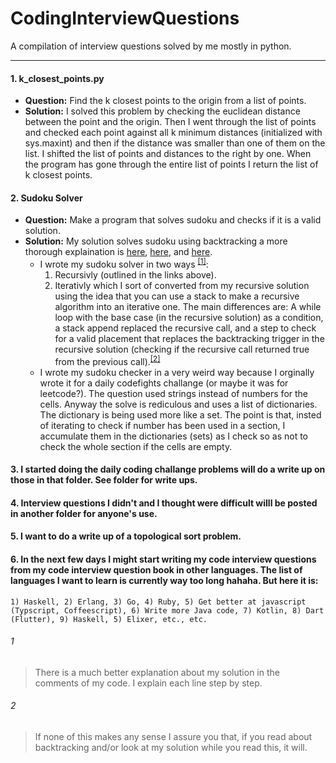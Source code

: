 # CodingInterviewQuestions
A compilation of interview questions solved by me mostly in python.
___
#### 1. k_closest_points.py 
+ **Question:** Find the k closest points to the origin from a list of points.
+ **Solution:** I solved this problem by checking the euclidean distance between the point and the origin. Then I went through the list of points and checked each point against all k minimum distances (initialized with sys.maxint) and then if the distance was smaller than one of them on the list. I shifted the list of points and distances to the right by one. When the program has gone through the entire list of points I return the list of k closest points.
#### 2. Sudoku Solver
+ **Question:** Make a program that solves sudoku and checks if it is a valid solution.
+ **Solution:** My solution solves sudoku using backtracking a more thorough explaination is [here](https://en.wikipedia.org/wiki/Sudoku_solving_algorithms#Backtracking), [here](https://www.geeksforgeeks.org/backtracking-set-7-suduku/), and [here](https://algorithms.tutorialhorizon.com/backtracking-sudoku-solver/). 
    - I wrote my sudoku solver in two ways <sup>[[1]](#1)</sup>:
        1. Recursivly (outlined in the links above). 
        2. Iterativly which I sort of converted from my recursive solution using the idea that you can use a stack to make a recursive algorithm into an iterative one. The main differences are: A while loop with the base case (in the recursive solution) as a condition, a stack append replaced the recursive call, and a step to check for a valid placement that replaces the backtracking trigger in the recursive solution (checking if the recursive call returned true from the previous call).<sup>[[2]](#2)</sup>
    - I wrote my sudoku checker in a very weird way because I orginally wrote it for a daily codefights challange (or maybe it was for leetcode?). The question used strings instead of numbers for the cells. Anyway the solve is rediculous and uses a list of dictionaries. The dictionary is being used more like a set. The point is that, insted of iterating to check if number has been used in a section, I accumulate them in the dictionaries (sets) as I check so as not to check the whole section if the cells are empty.
#### 3. I started doing the daily coding challange problems will do a write up on those in that folder. See folder for write ups.
#### 4. Interview questions I didn't and I thought were difficult willl be posted in another folder for anyone's use.
#### 5. I want to do a write up of a topological sort problem.
#### 6. In the next few days I might start writing my code interview questions from my code interview question book in other languages. The list of languages I want to learn is currently way too long hahaha. But here it is:
    1) Haskell, 2) Erlang, 3) Go, 4) Ruby, 5) Get better at javascript (Typscript, Coffeescript), 6) Write more Java code, 7) Kotlin, 8) Dart (Flutter), 9) Haskell, 5) Elixer, etc., etc. 

###### 1
> There is a much better explanation about my solution in the comments of my code. I explain each line step by step.

###### 2
> If none of this makes any sense I assure you that, if you read about backtracking and/or look at my solution while you read this, it will.
